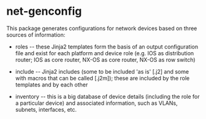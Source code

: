 net-genconfig
=============

This package generates configurations for network devices based on three
sources of information:

* roles -- these Jinja2 templates form the basis of an output
  configuration file and exist for each platform and device role (e.g.
  IOS as distribution router; IOS as core router, NX-OS as core router,
  NX-OS as row switch)

* include -- Jinja2 includes (some to be included 'as is' [.j2] and
  some with macros that can be called [.j2m]); these are included by
  the role templates and by each other

* inventory -- this is a big database of device details (including the role for
  a particular device) and associated information, such as VLANs, subnets,
  interfaces, etc.
